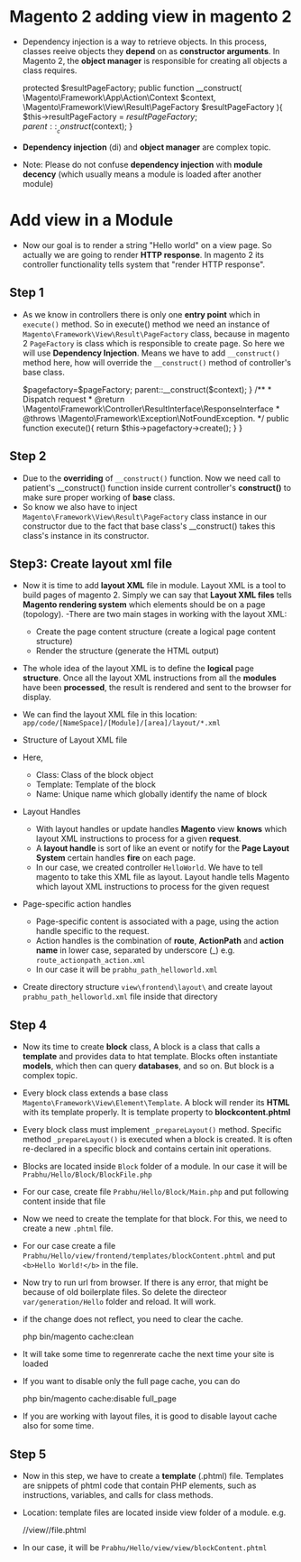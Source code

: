 Magento 2 adding view in magento 2
==================================
- Dependency injection is a way to retrieve objects. In this process, classes reeive objects they **depend** on as **constructor arguments**. In Magento 2, the **object manager** is responsible for creating all objects a class requires.

    protected $resultPageFactory;
    public function __construct(
        \Magento\Framework\App\Action\Context $context,
        \Magento\Framework\View\Result\PageFactory $resultPageFactory
    ){
        $this->resultPageFactory = $resultPageFactory;
        parent::__construct($context);
    }

- **Dependency injection** (di) and **object manager** are complex topic.
- Note: Please do not confuse **dependency injection** with **module decency** (which usually means a module is loaded after another module)



Add view in a Module
====================
- Now our goal  is to render a string "Hello world" on a view page. So actually we are going to render **HTTP response**. In magento 2 its controller functionality tells system that "render HTTP response".

Step 1
------
- As we know in controllers there is only one **entry point** which in `execute()` method. So in execute() method we need an instance of  `Magento\Framework\View\Result\PageFactory` class, because in magento 2 `PageFactory` is class which is responsible to create page. So here we will use **Dependency Injection**. Means we have to add `__construct()` method here, how will override the `__construct()` method of controller's base class.

	<?php

	namespace Prabhu\Hello\Controller\Path;

	use Magento\Framework\App\Action\Action;
	use Magento\Framework\App\ResponseInterface;
	use Magento\Framework\App\Action\Context;
	use Magento\Framework\View\Result\PageFactory;

	class HelloWorld extends Action{

	    /**
	     * Override the parent constructor 
	     * but call parent constructor from this constructor
	     */
	    protected $pagefactory;
	    public function __construct(Context $context, PageFactory $pageFactory){
	        $this->$pagefactory=$pageFactory;
            parent::__construct($context);

	    }

		/**
		 * Dispatch request
		 * @return \Magento\Framework\Controller\ResultInterface\ResponseInterface
		 * @throws \Magento\Framework\Exception\NotFoundException.
		 */
		public function execute(){
			return $this->pagefactory->create();

		}
	}


Step 2
------
- Due to the **overriding** of `__construct()` function. Now we need call to patient's __construct() function inside current controller's **construct()** to make sure proper working of **base** class.
- So know we also have to inject `Magento\Framework\View\Result\PageFactory` class instance in our constructor due to the fact that base class's  __construct() takes this class's instance in its constructor.


Step3: Create layout xml file
-----------------------------
- Now it is time to add **layout XML** file in module. Layout XML is a tool to build pages of magento 2. Simply we can say that **Layout XML files** tells **Magento rendering system** which elements should be on a page (topology).
-There are two main stages in working with the layout XML:
    - Create the page content structure (create a logical page content structure)
    - Render the structure (generate the HTML output)
- The whole idea of the layout XML is to define the **logical** page **structure**. Once all the layout XML instructions from all the **modules** have been **processed**, the result is rendered and sent to the browser for display.
- We can find the layout XML file in this location: `app/code/[NameSpace]/[Module]/[area]/layout/*.xml`
- Structure of Layout XML file

    <?xml version="1.0" ?>
    <page xmlns:xsi="http://www.w3.org/2001/XMLSchema-instance" layout="1column" xsi:noNamespaceSchemaLocation="../../../../../../../lib/internal/Magento/Framework/View/Layout/etc/page_configuration.xsd">
        <body>
            <referenceBlock name="content">
                <block 
                    template="blockContent.phtml"
                    class="Prabhu\Hello\Block\Main"
                    name="prabhu_path_HelloWorld" />
            </referenceBlock>
        </body>
    </page>

- Here,
    - Class: Class of the block object
    - Template: Template of the block
    - Name: Unique name which globally identify the name of block

- Layout Handles
    - With layout handles or update handles **Magento** view **knows** which layout XML instructions to process for a given **request**.
    - A **layout handle** is sort of like an event or notify for the **Page Layout System** certain handles **fire** on each page.
    - In our case, we created controller `HelloWorld`. We have to tell magento to take this XML file as layout. Layout handle tells Magento which layout XML instructions to process for the given request
- Page-specific action handles
    - Page-specific content is associated with a page, using the action handle specific to the request.
    - Action handles is the combination of **route**, **ActionPath** and **action name** in lower case, separated by underscore (_) e.g. `route_actionpath_action.xml`
    - In our case it will be `prabhu_path_helloworld.xml`
- Create directory structure `view\frontend\layout\` and create layout `prabhu_path_helloworld.xml` file inside that directory

    <?xml version="1.0" ?>
    <page xmlns:xsi="http://www.w3.org/2001/XMLSchema-instance" layout="1column" xsi:noNamespaceSchemaLocation="urn:magento:framework:View/Layout/etc/page_configuration.xsd">
        <body>
            <referenceBlock name="content">
                <block 
                    template="blockContent.phtml"
                    class="Prabhu\Hello\Block\Main"
                    name="prabhu_hello_HelloWorld" />
            </referenceBlock>
        </body>
    </page>

Step 4
------
- Now its time to create **block** class, A block is a class that calls a **template** and provides data to htat template. Blocks often instantiate **models**, which then can query **databases**, and so on. But block is a complex topic.
- Every block class extends a base class `Magento\Framework\View\Element\Template`. A block will render its **HTML** with its template properly. It is template property to **blockcontent.phtml**
- Every block class must implement `_prepareLayout()` method. Specific method `_prepareLayout()` is executed when a block is created. It is often re-declared in a specific block and contains certain init operations.
- Blocks are located inside `Block` folder of a module. In our case it will be `Prabhu/Hello/Block/BlockFile.php`
- For our case, create file `Prabhu/Hello/Block/Main.php` and put following content inside that file

    <?php

	namespace Prabhu\Hello\Block;

	use Magento\Framework\View\Element\Template

	Class Main extends Template{
		public function _prepareLayout() {
			/* */
		}
	}

- Now we need to create the template for that block. For this, we need to create a new `.phtml` file. 
- For our case create a file `Prabhu/Hello/view/frontend/templates/blockContent.phtml` and put `<b>Hello World!</b>` in the file.


- Now try to run url from browser. If there is any error, that might be because of old boilerplate files. So delete the directeor `var/generation/Hello` folder and reload. It will work.

- if the change does not reflect, you need to clear the cache.

    php bin/magento cache:clean

- It will take some time to regenrerate cache the next time your site is loaded
- If you want to disable only the full page cache, you can do

    php bin/magento cache:disable full_page

- If you are working with layout files, it is good to disable layout cache  also for some time.



Step 5
------
- Now in this step, we have to create a **template** (.phtml) file. Templates are snippets of phtml code that contain PHP elements, such as instructions, variables, and calls for class methods.
- Location: template files are located inside view folder of a module. e.g. 

    <Namespae dir>/<Module dir>/view/<area>/file.phtml

- In our case, it will be `Prabhu/Hello/view/view/blockContent.phtml`
   




